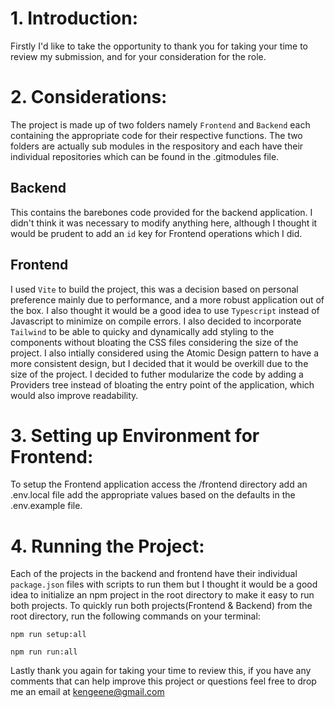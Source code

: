# 1. **Introduction**:
Firstly I'd like to take the opportunity to thank you for taking your time to review my submission, and for your consideration for the role.

# 2. **Considerations**:
The project is made up of two folders namely `Frontend` and `Backend` each containing the appropriate code for their respective functions. The two folders are actually sub modules in the respository and each have their individual repositories which can be found in the .gitmodules file.

## Backend
This contains the barebones code provided for the backend application. I didn't think it was necessary to modify anything here, although I thought it would be prudent to add an `id` key for Frontend operations which I did.

##  Frontend
I used `Vite` to build the project, this was a decision based on personal preference mainly due to performance, and a more robust application out of the box. I also thought it would be a good idea to use `Typescript` instead of Javascript to minimize on compile errors. I also decided to incorporate `Tailwind` to be able to quicky and dynamically add styling to the components without bloating the CSS files considering the size of the project.
I also intially considered using the Atomic Design pattern to have a more consistent design, but I decided that it would be overkill due to the size of the project.
I decided to futher modularize the code by adding a Providers tree instead of bloating the entry point of the application, which would also improve readability.

# 3. **Setting up Environment for Frontend**:

To setup the Frontend application access the /frontend directory add an .env.local file add the appropriate values based on the defaults in the .env.example file.

# 4. **Running the Project**:
Each of the projects in the backend and frontend have their individual ``package.json`` files with scripts to run them but I thought it would be a good idea to initialize an npm project in the root directory to make it easy to run both projects. To quickly run both projects(Frontend & Backend) from the root directory, run the following commands on your terminal:

```npm run setup:all```

```npm run run:all```


Lastly thank you again for taking your time to review this, if you have any comments that can help improve this project or questions feel free to drop me an email at <a href="mailto:kengeene@gmail.com">kengeene@gmail.com</a>
